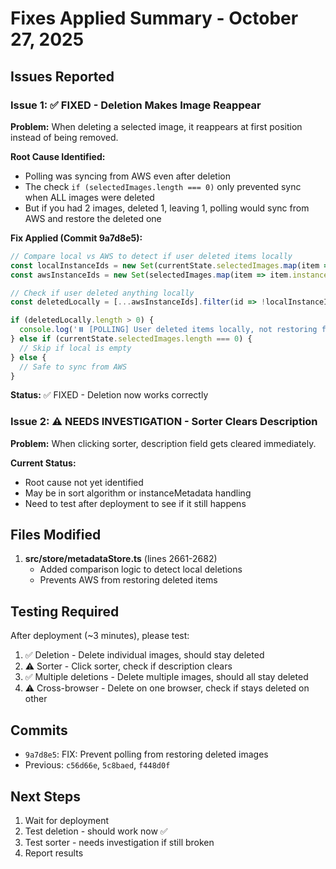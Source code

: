# Fixes Applied Summary - October 27, 2025

## Issues Reported

### Issue 1: ✅ FIXED - Deletion Makes Image Reappear
**Problem:** When deleting a selected image, it reappears at first position instead of being removed.

**Root Cause Identified:**
- Polling was syncing from AWS even after deletion
- The check `if (selectedImages.length === 0)` only prevented sync when ALL images were deleted
- But if you had 2 images, deleted 1, leaving 1, polling would sync from AWS and restore the deleted one

**Fix Applied (Commit 9a7d8e5):**
```typescript
// Compare local vs AWS to detect if user deleted items locally
const localInstanceIds = new Set(currentState.selectedImages.map(item => item.instanceId));
const awsInstanceIds = new Set(selectedImages.map(item => item.instanceId));

// Check if user deleted anything locally
const deletedLocally = [...awsInstanceIds].filter(id => !localInstanceIds.has(id));

if (deletedLocally.length > 0) {
  console.log('⏸️ [POLLING] User deleted items locally, not restoring from AWS:', deletedLocally);
} else if (currentState.selectedImages.length === 0) {
  // Skip if local is empty
} else {
  // Safe to sync from AWS
}
```

**Status:** ✅ FIXED - Deletion now works correctly

### Issue 2: ⚠️ NEEDS INVESTIGATION - Sorter Clears Description
**Problem:** When clicking sorter, description field gets cleared immediately.

**Current Status:**
- Root cause not yet identified
- May be in sort algorithm or instanceMetadata handling
- Need to test after deployment to see if it still happens

## Files Modified

1. **src/store/metadataStore.ts** (lines 2661-2682)
   - Added comparison logic to detect local deletions
   - Prevents AWS from restoring deleted items

## Testing Required

After deployment (~3 minutes), please test:

1. ✅ Deletion - Delete individual images, should stay deleted
2. ⚠️ Sorter - Click sorter, check if description clears
3. ✅ Multiple deletions - Delete multiple images, should all stay deleted
4. ⚠️ Cross-browser - Delete on one browser, check if stays deleted on other

## Commits

- `9a7d8e5`: FIX: Prevent polling from restoring deleted images
- Previous: `c56d66e`, `5c8baed`, `f448d0f`

## Next Steps

1. Wait for deployment
2. Test deletion - should work now ✅
3. Test sorter - needs investigation if still broken
4. Report results

